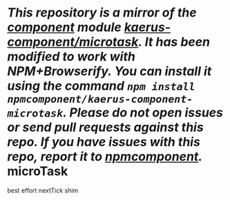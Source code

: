 *This repository is a mirror of the [component](http://component.io) module [kaerus-component/microtask](http://github.com/kaerus-component/microtask). It has been modified to work with NPM+Browserify. You can install it using the command `npm install npmcomponent/kaerus-component-microtask`. Please do not open issues or send pull requests against this repo. If you have issues with this repo, report it to [npmcomponent](https://github.com/airportyh/npmcomponent).*
microTask
=========

best effort nextTick shim
